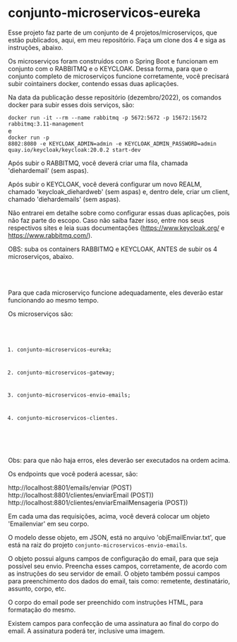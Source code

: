 ﻿# conjunto-microservicos-eureka

 Esse projeto faz parte de um conjunto de 4 projetos/microserviços, que estão publicados, aqui, em meu repositório. Faça um clone dos 4 e siga as instruções, abaixo.
 
 
Os microserviços foram construídos com o Spring Boot e funcionam em conjunto com o RABBITMQ e o KEYCLOAK. Dessa forma, para que o conjunto completo de microserviços funcione corretamente, você precisará subir cointainers docker, contendo essas duas aplicações. 


 Na data da publicação desse repositório (dezembro/2022), os comandos docker para subir esses dois serviços, são:
 
 <code>docker run -it --rm --name rabbitmq -p 5672:5672 -p 15672:15672 rabbitmq:3.11-management</code>
 </br>e</br>
 <code>docker run -p 8802:8080 -e KEYCLOAK_ADMIN=admin -e KEYCLOAK_ADMIN_PASSWORD=admin quay.io/keycloak/keycloak:20.0.2 start-dev</code>


Após subir o RABBITMQ, você deverá criar uma fila, chamada 'diehardemail' (sem aspas).

Após subir o KEYCLOAK, você deverá configurar um novo REALM, chamado 'keycloak_diehardweb' (sem aspas) e, dentro dele, criar um client, chamado 'diehardemails' (sem aspas). 

Não entrarei em detalhe sobre como configurar essas duas aplicações, pois não faz parte do escopo. Caso não saiba fazer isso, entre nos seus respectivos sites e leia  suas documentações (https://www.keycloak.org/ e https://www.rabbitmq.com/).
 
 
OBS: suba os containers RABBITMQ e KEYCLOAK, ANTES de subir os 4 microserviços, abaixo.
 
 </br></br></br>
Para que cada microserviço funcione adequadamente, eles deverão estar funcionando ao mesmo tempo.
 
 Os microserviços são:
  <code>
 1) conjunto-microservicos-eureka;
 
 2) conjunto-microservicos-gateway;
 
 3) conjunto-microservicos-envio-emails;
 
 4) conjunto-microservicos-clientes.
 </code>
 
 Obs: para que não haja erros, eles deverão ser executados na ordem acima.
 
 
 Os endpoints que você poderá acessar, são:
 
 http://localhost:8801/emails/enviar  (POST)</br>
 http://localhost:8801/clientes/enviarEmail  (POST))</br>
 http://localhost:8801/clientes/enviarEmailMensageria  (POST))</br>
 
 
 Em cada uma das requisições, acima, você deverá colocar um objeto 'Emailenviar' em seu corpo.
 
 O modelo desse objeto, em JSON, está no arquivo 'objEmailEnviar.txt', que está na raiz do projeto <code>conjunto-microservicos-envio-emails</code>.
 
 O objeto possui alguns campos de configuração do email, para que seja possível seu envio. Preencha esses campos, corretamente, de acordo com as instruções do seu servidor de email.
 O objeto também possui campos para preenchimento dos dados do email, tais como: remetente, destinatário, assunto, corpo, etc. 
 
 O corpo do email pode ser preenchido com instruções HTML, para formatação do mesmo.
 
 Existem campos para confecção de uma assinatura ao final do corpo do email. A assinatura poderá ter, inclusive uma imagem.
 
 
 
 
